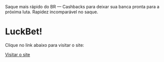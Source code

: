 <!DOCTYPE html>
<html lang="pt-br">
<head>
    <meta charset="UTF-8">
    <meta name="viewport" content="width=device-width, initial-scale=1.0">
    Saque mais rápido do BR — Cashbacks para deixar sua banca pronta para a próxima luta. Rapidez incomparável no saque.
</head>
<body>
    <h1>LuckBet!</h1>
    <p>Clique no link abaixo para visitar o site:</p>
    <a href="https://go.luck.bet/visit/?bta=44544&brand=luckbet" target="_blank">Visitar o site</a>
</body>
</html>
